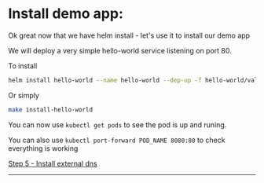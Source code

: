 # Install demo app:

Ok great now that we have helm install - let's use it to install our demo app

We will deploy a very simple hello-world service listening on port 80.


To install
```bash
helm install hello-world --name hello-world --dep-up -f hello-world/values.yaml
```

Or simply
```bash
make install-hello-world
```


You can now use `kubectl get pods` to see the pod is up and runing.

You can also use `kubectl port-forward POD_NAME 8080:80` to check everything is working

[Step 5 - Install external dns](https://github.com/Rookout/k8s-auto-dns-and-tls-guide/blob/master/gke/step_5_install_external_dns.md)


---
[//]: #URLs

   [helm]: <https://helm.sh/>